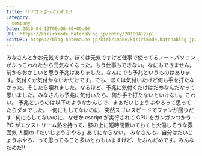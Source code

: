 ```yaml
---
Title: パソコンぶっこわれた!
Category:
- company
Date: 2010-04-12T00:00:00+09:00
URL: https://kiririmode.hatenablog.jp/entry/20100412/p1
EditURL: https://blog.hatena.ne.jp/kiririmode/kiririmode.hatenablog.jp/atom/entry/8454420450078211977
---
```



みなさんとかお元気ですか。ぼくは元気ですけど仕事で使ってるノートパソコンがぶっこわれたから元気なくなった。もう仕事もできない。なにもできません。
前からおかしいと思う予兆はありました。なんにでも予兆というものはあります。気付くか気付かないかだけです。でも、ぼくは気付いたけど何も手を打たなかった。そしたら壊れました。なるほど、予兆に気付くだけはだめなんだなって思いました。みなさんも予兆に気付いたら、何か手を打たないといけない。こわい。
予兆というのは以下のようなかんじで、まぁだいじょうぶやろって思ってたらダメでした。
-何にもしてないのに、突然スゴいスピードでファンが回りだす
-何にもしてないのに、なぜか cscript が実行されて CPU をガンガンつかう
-PC がエクストリーム熱を持って、膝の上に短時間置いておくと火傷しそうな雰囲気
人間の「だいじょうぶやろ」あてにならない。
みなさんも、自分はだいじょうぶやろ、って思ってること多いとおもいますけど、たぶんだめです。みんなだめだ!! 
